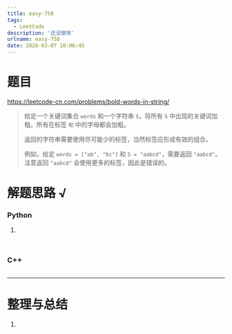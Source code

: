 ```yaml
---
title: easy-758
tags:
  - LeetCode
description: '还没做呀'
urlname: easy-758
date: 2020-03-07 10:06:45
---
```


# 题目

https://leetcode-cn.com/problems/bold-words-in-string/

>
> 给定一个关键词集合 `words` 和一个字符串 `S`，将所有 `S` 中出现的关键词加粗。所有在标签 `` 和 `` 中的字母都会加粗。
>
> 返回的字符串需要使用尽可能少的标签，当然标签应形成有效的组合。
>
> 例如，给定 `words = ["ab", "bc"]` 和 `S = "aabcd"`，需要返回 `"aabcd"`。注意返回 `"aabcd"` 会使用更多的标签，因此是错误的。



# 解题思路 √

### Python

1. 

```python

```


```python

```



### C++

```cpp

```

---



# 整理与总结

1. 

